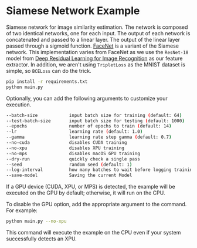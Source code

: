 # Siamese Network Example

Siamese network for image similarity estimation.
The network is composed of two identical networks, one for each input.
The output of each network is concatenated and passed to a linear layer.
The output of the linear layer passed through a sigmoid function.
[FaceNet](https://arxiv.org/pdf/1503.03832.pdf) is a variant of the Siamese network.
This implementation varies from FaceNet as we use the `ResNet-18` model from
[Deep Residual Learning for Image Recognition](https://arxiv.org/pdf/1512.03385.pdf) as our feature extractor.
In addition, we aren't using `TripletLoss` as the MNIST dataset is simple, so `BCELoss` can do the trick.

```bash
pip install -r requirements.txt
python main.py
```

Optionally, you can add the following arguments to customize your execution.

```bash
--batch-size            input batch size for training (default: 64)
--test-batch-size       input batch size for testing (default: 1000)
--epochs                number of epochs to train (default: 14)
--lr                    learning rate (default: 1.0)
--gamma                 learning rate step gamma (default: 0.7)
--no-cuda               disables CUDA training
--no-xpu                disables XPU training
--no-mps                disables macOS GPU training
--dry-run               quickly check a single pass
--seed                  random seed (default: 1)
--log-interval          how many batches to wait before logging training status
--save-model            Saving the current Model
```

If a GPU device (CUDA, XPU, or MPS) is detected, the example will be executed on the GPU by default; otherwise, it will run on the CPU.

To disable the GPU option, add the appropriate argument to the command. For example:

```bash
python main.py --no-xpu
```

This command will execute the example on the CPU even if your system successfully detects an XPU.
